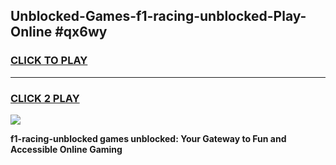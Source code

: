 
## Unblocked-Games-f1-racing-unblocked-Play-Online #qx6wy
<h3>
<a href="https://news.freeplayer.one?title=f1-racing-unblocked&ref=3">CLICK TO PLAY</a></h3>
<hr>

<h3>
<a href="https://news.freeplayer.one?title=f1-racing-unblocked&ref=3">CLICK 2 PLAY</a>
  
</h3>

<a href="https://news.freeplayer.one?title=f1-racing-unblocked&ref=3"><img src="https://clearcache.store/games.png"></a>


**f1-racing-unblocked games unblocked: Your Gateway to Fun and Accessible Online Gaming**
